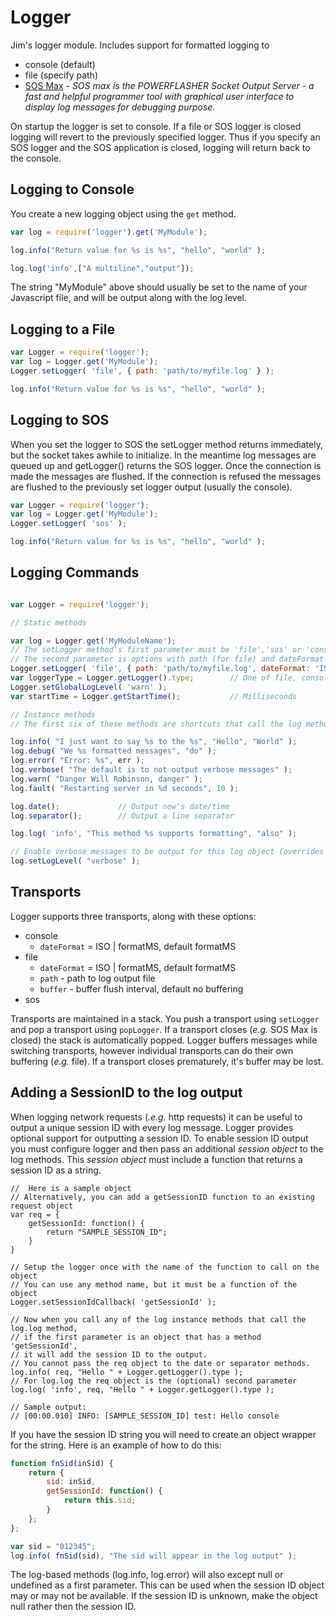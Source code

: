 # Logger #

Jim's logger module. Includes support for formatted logging to

- console (default)
- file (specify path)
- [SOS Max](http://www.sos.powerflasher.com/developer-tools/sosmax/home/) - _SOS max is the POWERFLASHER Socket Output Server - a fast and helpful programmer tool with graphical
user interface to display log messages for debugging purpose._

On startup the logger is set to console.
If a file or SOS logger is closed logging will revert to the previously specified logger.
Thus if you specify an SOS logger and the SOS application is closed, logging will return back to the console.

## Logging to Console ##

You create a new logging object using the ```get``` method.

```javascript
var log = require('logger').get('MyModule');

log.info("Return value for %s is %s", "hello", "world" );

log.log('info',["A multiline","output"]);
```

The string "MyModule" above should usually be set to the name of your Javascript file, and will be output
along with the log level.


## Logging to a File ##

```javascript
var Logger = require('logger');
var log = Logger.get('MyModule');
Logger.setLogger( 'file', { path: 'path/to/myfile.log' } );

log.info("Return value for %s is %s", "hello", "world" );
```

## Logging to SOS ##

When you set the logger to SOS the setLogger method returns immediately, but the socket takes awhile to
initialize. In the meantime log messages are queued up and getLogger() returns the SOS logger. Once the
connection is made the messages are flushed. If the connection is refused the messages are flushed to the
previously set logger output (usually the console).

```javascript
var Logger = require('logger');
var log = Logger.get('MyModule');
Logger.setLogger( 'sos' );

log.info("Return value for %s is %s", "hello", "world" );
```

## Logging Commands ##

```javascript

var Logger = require('logger');

// Static methods

var log = Logger.get('MyModuleName');
// The setLogger method's first parameter must be 'file','sos' or 'console'
// The second parameter is options with path (for file) and dateFormat of ISO or formatMS (default)
Logger.setLogger( 'file', { path: 'path/to/myfile.log', dateFormat: 'ISO' } );
var loggerType = Logger.getLogger().type;        // One of file, console or sos
Logger.setGlobalLogLevel( 'warn' );
var startTime = Logger.getStartTime();           // Milliseconds

// Instance methods
// The first six of these methods are shortcuts that call the log method

log.info( "I just want to say %s to the %s", "Hello", "World" );
log.debug( "We %s formatted messages", "do" );
log.error( "Error: %s", err );
log.verbose( "The default is to not output verbose messages" );
log.warn( "Danger Will Robinson, danger" );
log.fault( "Restarting server in %d seconds", 10 );

log.date();             // Output now's date/time
log.separator();        // Output a line separator

log.log( 'info', "This method %s supports formatting", "also" );

// Enable verbose messages to be output for this log object (overrides global setting)
log.setLogLevel( "verbose" );
```

## Transports ##

Logger supports three transports, along with these options:

  * console
    * ```dateFormat``` = ISO | formatMS, default formatMS
  * file
    * ```dateFormat``` = ISO | formatMS, default formatMS
    * ```path``` - path to log output file
    * ```buffer``` - buffer flush interval, default no buffering
  * sos

Transports are maintained in a stack. You push a transport using ```setLogger``` and pop a transport
using ```popLogger```. If a transport closes (_e.g._ SOS Max is closed) the stack is
automatically popped. Logger buffers messages while switching transports, however individual
transports can do their own buffering (_e.g._ file). If a transport closes prematurely, it's buffer
may be lost.

## Adding a SessionID to the log output ##

When logging network requests (_.e.g._ http requests) it can be useful to output a unique session ID
with every log message. Logger provides optional support for outputting a session ID. To enable
session ID output you must configure logger and then pass an additional _session object_ to the log methods.
This _session object_ must include a function that returns a session ID as a string.

```
//  Here is a sample object
// Alternatively, you can add a getSessionID function to an existing request object
var req = {
    getSessionId: function() {
        return "SAMPLE_SESSION_ID";
    }
}

// Setup the logger once with the name of the function to call on the object
// You can use any method name, but it must be a function of the object
Logger.setSessionIdCallback( 'getSessionId' );

// Now when you call any of the log instance methods that call the log.log method,
// if the first parameter is an object that has a method 'getSessionId',
// it will add the session ID to the output.
// You cannot pass the req object to the date or separator methods.
log.info( req, "Hello " + Logger.getLogger().type );
// For log.log the req object is the (optional) second parameter
log.log( 'info', req, "Hello " + Logger.getLogger().type );

// Sample output:
// [00:00.010] INFO: [SAMPLE_SESSION_ID] test: Hello console
```

If you have the session ID string you will need to create an object wrapper for the string.
Here is an example of how to do this:

```javascript
function fnSid(inSid) {
    return {
        sid: inSid,
        getSessionId: function() {
            return this.sid;
        }
    };
};

var sid = "012345";
log.info( fnSid(sid), "The sid will appear in the log output" );
```

The log-based methods (log.info, log.error) will also except null or undefined as a first parameter.
This can be used when the session ID object may or may not be available. If the session ID is unknown,
make the object null rather then the session ID.